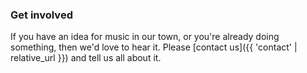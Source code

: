 ### Get involved

If you have an idea for music in our town, or you're already doing something, then we'd love to hear it. 
Please [contact us]({{ 'contact' | relative_url }}) and tell us all about it. 